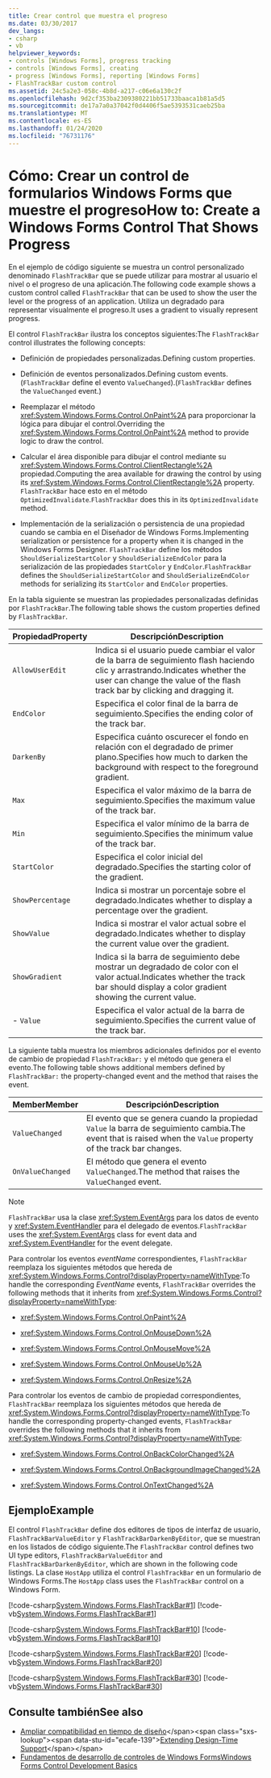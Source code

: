 ```yaml
---
title: Crear control que muestra el progreso
ms.date: 03/30/2017
dev_langs:
- csharp
- vb
helpviewer_keywords:
- controls [Windows Forms], progress tracking
- controls [Windows Forms], creating
- progress [Windows Forms], reporting [Windows Forms]
- FlashTrackBar custom control
ms.assetid: 24c5a2e3-058c-4b8d-a217-c06e6a130c2f
ms.openlocfilehash: 9d2cf353ba2309380221bb51733baaca1b81a5d5
ms.sourcegitcommit: de17a7a0a37042f0d4406f5ae5393531caeb25ba
ms.translationtype: MT
ms.contentlocale: es-ES
ms.lasthandoff: 01/24/2020
ms.locfileid: "76731176"
---
```

# <a name="how-to-create-a-windows-forms-control-that-shows-progress"></a><span data-ttu-id="ecafe-102">Cómo: Crear un control de formularios Windows Forms que muestre el progreso</span><span class="sxs-lookup"><span data-stu-id="ecafe-102">How to: Create a Windows Forms Control That Shows Progress</span></span>
<span data-ttu-id="ecafe-103">En el ejemplo de código siguiente se muestra un control personalizado denominado `FlashTrackBar` que se puede utilizar para mostrar al usuario el nivel o el progreso de una aplicación.</span><span class="sxs-lookup"><span data-stu-id="ecafe-103">The following code example shows a custom control called `FlashTrackBar` that can be used to show the user the level or the progress of an application.</span></span> <span data-ttu-id="ecafe-104">Utiliza un degradado para representar visualmente el progreso.</span><span class="sxs-lookup"><span data-stu-id="ecafe-104">It uses a gradient to visually represent progress.</span></span>  
  
 <span data-ttu-id="ecafe-105">El control `FlashTrackBar` ilustra los conceptos siguientes:</span><span class="sxs-lookup"><span data-stu-id="ecafe-105">The `FlashTrackBar` control illustrates the following concepts:</span></span>  
  
- <span data-ttu-id="ecafe-106">Definición de propiedades personalizadas.</span><span class="sxs-lookup"><span data-stu-id="ecafe-106">Defining custom properties.</span></span>  
  
- <span data-ttu-id="ecafe-107">Definición de eventos personalizados.</span><span class="sxs-lookup"><span data-stu-id="ecafe-107">Defining custom events.</span></span> <span data-ttu-id="ecafe-108">(`FlashTrackBar` define el evento `ValueChanged`).</span><span class="sxs-lookup"><span data-stu-id="ecafe-108">(`FlashTrackBar` defines the `ValueChanged` event.)</span></span>  
  
- <span data-ttu-id="ecafe-109">Reemplazar el método <xref:System.Windows.Forms.Control.OnPaint%2A> para proporcionar la lógica para dibujar el control.</span><span class="sxs-lookup"><span data-stu-id="ecafe-109">Overriding the <xref:System.Windows.Forms.Control.OnPaint%2A> method to provide logic to draw the control.</span></span>  
  
- <span data-ttu-id="ecafe-110">Calcular el área disponible para dibujar el control mediante su <xref:System.Windows.Forms.Control.ClientRectangle%2A> propiedad.</span><span class="sxs-lookup"><span data-stu-id="ecafe-110">Computing the area available for drawing the control by using its <xref:System.Windows.Forms.Control.ClientRectangle%2A> property.</span></span> <span data-ttu-id="ecafe-111">`FlashTrackBar` hace esto en el método `OptimizedInvalidate`.</span><span class="sxs-lookup"><span data-stu-id="ecafe-111">`FlashTrackBar` does this in its `OptimizedInvalidate` method.</span></span>  
  
- <span data-ttu-id="ecafe-112">Implementación de la serialización o persistencia de una propiedad cuando se cambia en el Diseñador de Windows Forms.</span><span class="sxs-lookup"><span data-stu-id="ecafe-112">Implementing serialization or persistence for a property when it is changed in the Windows Forms Designer.</span></span> <span data-ttu-id="ecafe-113">`FlashTrackBar` define los métodos `ShouldSerializeStartColor` y `ShouldSerializeEndColor` para la serialización de las propiedades `StartColor` y `EndColor`.</span><span class="sxs-lookup"><span data-stu-id="ecafe-113">`FlashTrackBar` defines the `ShouldSerializeStartColor` and `ShouldSerializeEndColor` methods for serializing its `StartColor` and `EndColor` properties.</span></span>  
  
 <span data-ttu-id="ecafe-114">En la tabla siguiente se muestran las propiedades personalizadas definidas por `FlashTrackBar`.</span><span class="sxs-lookup"><span data-stu-id="ecafe-114">The following table shows the custom properties defined by `FlashTrackBar`.</span></span>  
  
|<span data-ttu-id="ecafe-115">Propiedad</span><span class="sxs-lookup"><span data-stu-id="ecafe-115">Property</span></span>|<span data-ttu-id="ecafe-116">Descripción</span><span class="sxs-lookup"><span data-stu-id="ecafe-116">Description</span></span>|  
|--------------|-----------------|  
|`AllowUserEdit`|<span data-ttu-id="ecafe-117">Indica si el usuario puede cambiar el valor de la barra de seguimiento flash haciendo clic y arrastrando.</span><span class="sxs-lookup"><span data-stu-id="ecafe-117">Indicates whether the user can change the value of the flash track bar by clicking and dragging it.</span></span>|  
|`EndColor`|<span data-ttu-id="ecafe-118">Especifica el color final de la barra de seguimiento.</span><span class="sxs-lookup"><span data-stu-id="ecafe-118">Specifies the ending color of the track bar.</span></span>|  
|`DarkenBy`|<span data-ttu-id="ecafe-119">Especifica cuánto oscurecer el fondo en relación con el degradado de primer plano.</span><span class="sxs-lookup"><span data-stu-id="ecafe-119">Specifies how much to darken the background with respect to the foreground gradient.</span></span>|  
|`Max`|<span data-ttu-id="ecafe-120">Especifica el valor máximo de la barra de seguimiento.</span><span class="sxs-lookup"><span data-stu-id="ecafe-120">Specifies the maximum value of the track bar.</span></span>|  
|`Min`|<span data-ttu-id="ecafe-121">Especifica el valor mínimo de la barra de seguimiento.</span><span class="sxs-lookup"><span data-stu-id="ecafe-121">Specifies the minimum value of the track bar.</span></span>|  
|`StartColor`|<span data-ttu-id="ecafe-122">Especifica el color inicial del degradado.</span><span class="sxs-lookup"><span data-stu-id="ecafe-122">Specifies the starting color of the gradient.</span></span>|  
|`ShowPercentage`|<span data-ttu-id="ecafe-123">Indica si mostrar un porcentaje sobre el degradado.</span><span class="sxs-lookup"><span data-stu-id="ecafe-123">Indicates whether to display a percentage over the gradient.</span></span>|  
|`ShowValue`|<span data-ttu-id="ecafe-124">Indica si mostrar el valor actual sobre el degradado.</span><span class="sxs-lookup"><span data-stu-id="ecafe-124">Indicates whether to display the current value over the gradient.</span></span>|  
|`ShowGradient`|<span data-ttu-id="ecafe-125">Indica si la barra de seguimiento debe mostrar un degradado de color con el valor actual.</span><span class="sxs-lookup"><span data-stu-id="ecafe-125">Indicates whether the track bar should display a color gradient showing the current value.</span></span>|  
|-   `Value`|<span data-ttu-id="ecafe-126">Especifica el valor actual de la barra de seguimiento.</span><span class="sxs-lookup"><span data-stu-id="ecafe-126">Specifies the current value of the track bar.</span></span>|  
  
 <span data-ttu-id="ecafe-127">La siguiente tabla muestra los miembros adicionales definidos por el evento de cambio de propiedad `FlashTrackBar:` y el método que genera el evento.</span><span class="sxs-lookup"><span data-stu-id="ecafe-127">The following table shows additional members defined by `FlashTrackBar:` the property-changed event and the method that raises the event.</span></span>  
  
|<span data-ttu-id="ecafe-128">Member</span><span class="sxs-lookup"><span data-stu-id="ecafe-128">Member</span></span>|<span data-ttu-id="ecafe-129">Descripción</span><span class="sxs-lookup"><span data-stu-id="ecafe-129">Description</span></span>|  
|------------|-----------------|  
|`ValueChanged`|<span data-ttu-id="ecafe-130">El evento que se genera cuando la propiedad `Value` la barra de seguimiento cambia.</span><span class="sxs-lookup"><span data-stu-id="ecafe-130">The event that is raised when the `Value` property of the track bar changes.</span></span>|  
|`OnValueChanged`|<span data-ttu-id="ecafe-131">El método que genera el evento `ValueChanged`.</span><span class="sxs-lookup"><span data-stu-id="ecafe-131">The method that raises the `ValueChanged` event.</span></span>|  
  
> [!NOTE]
> <span data-ttu-id="ecafe-132">`FlashTrackBar` usa la clase <xref:System.EventArgs> para los datos de evento y <xref:System.EventHandler> para el delegado de eventos.</span><span class="sxs-lookup"><span data-stu-id="ecafe-132">`FlashTrackBar` uses the <xref:System.EventArgs> class for event data and <xref:System.EventHandler> for the event delegate.</span></span>  
  
 <span data-ttu-id="ecafe-133">Para controlar los eventos *eventName* correspondientes, `FlashTrackBar` reemplaza los siguientes métodos que hereda de <xref:System.Windows.Forms.Control?displayProperty=nameWithType>:</span><span class="sxs-lookup"><span data-stu-id="ecafe-133">To handle the corresponding *EventName* events, `FlashTrackBar` overrides the following methods that it inherits from <xref:System.Windows.Forms.Control?displayProperty=nameWithType>:</span></span>  
  
- <xref:System.Windows.Forms.Control.OnPaint%2A>  
  
- <xref:System.Windows.Forms.Control.OnMouseDown%2A>  
  
- <xref:System.Windows.Forms.Control.OnMouseMove%2A>  
  
- <xref:System.Windows.Forms.Control.OnMouseUp%2A>  
  
- <xref:System.Windows.Forms.Control.OnResize%2A>  
  
 <span data-ttu-id="ecafe-134">Para controlar los eventos de cambio de propiedad correspondientes, `FlashTrackBar` reemplaza los siguientes métodos que hereda de <xref:System.Windows.Forms.Control?displayProperty=nameWithType>:</span><span class="sxs-lookup"><span data-stu-id="ecafe-134">To handle the corresponding property-changed events, `FlashTrackBar` overrides the following methods that it inherits from <xref:System.Windows.Forms.Control?displayProperty=nameWithType>:</span></span>  
  
- <xref:System.Windows.Forms.Control.OnBackColorChanged%2A>  
  
- <xref:System.Windows.Forms.Control.OnBackgroundImageChanged%2A>  
  
- <xref:System.Windows.Forms.Control.OnTextChanged%2A>  
  
## <a name="example"></a><span data-ttu-id="ecafe-135">Ejemplo</span><span class="sxs-lookup"><span data-stu-id="ecafe-135">Example</span></span>  
 <span data-ttu-id="ecafe-136">El control `FlashTrackBar` define dos editores de tipos de interfaz de usuario, `FlashTrackBarValueEditor` y `FlashTrackBarDarkenByEditor`, que se muestran en los listados de código siguiente.</span><span class="sxs-lookup"><span data-stu-id="ecafe-136">The `FlashTrackBar` control defines two UI type editors, `FlashTrackBarValueEditor` and `FlashTrackBarDarkenByEditor`, which are shown in the following code listings.</span></span> <span data-ttu-id="ecafe-137">La clase `HostApp` utiliza el control `FlashTrackBar` en un formulario de Windows Forms.</span><span class="sxs-lookup"><span data-stu-id="ecafe-137">The `HostApp` class uses the `FlashTrackBar` control on a Windows Form.</span></span>  
  
 [!code-csharp[System.Windows.Forms.FlashTrackBar#1](~/samples/snippets/csharp/VS_Snippets_Winforms/System.Windows.Forms.FlashTrackBar/CS/FlashTrackBar.cs#1)]
 [!code-vb[System.Windows.Forms.FlashTrackBar#1](~/samples/snippets/visualbasic/VS_Snippets_Winforms/System.Windows.Forms.FlashTrackBar/VB/FlashTrackBar.vb#1)]  
  
 [!code-csharp[System.Windows.Forms.FlashTrackBar#10](~/samples/snippets/csharp/VS_Snippets_Winforms/System.Windows.Forms.FlashTrackBar/CS/FlashTrackBarDarkenByEditor.cs#10)]
 [!code-vb[System.Windows.Forms.FlashTrackBar#10](~/samples/snippets/visualbasic/VS_Snippets_Winforms/System.Windows.Forms.FlashTrackBar/VB/FlashTrackBarDarkenByEditor.vb#10)]  
  
 [!code-csharp[System.Windows.Forms.FlashTrackBar#20](~/samples/snippets/csharp/VS_Snippets_Winforms/System.Windows.Forms.FlashTrackBar/CS/FlashTrackBarValueEditor.cs#20)]
 [!code-vb[System.Windows.Forms.FlashTrackBar#20](~/samples/snippets/visualbasic/VS_Snippets_Winforms/System.Windows.Forms.FlashTrackBar/VB/FlashTrackBarValueEditor.vb#20)]  
  
 [!code-csharp[System.Windows.Forms.FlashTrackBar#30](~/samples/snippets/csharp/VS_Snippets_Winforms/System.Windows.Forms.FlashTrackBar/CS/HostApp.cs#30)]
 [!code-vb[System.Windows.Forms.FlashTrackBar#30](~/samples/snippets/visualbasic/VS_Snippets_Winforms/System.Windows.Forms.FlashTrackBar/VB/HostApp.vb#30)]  
  
## <a name="see-also"></a><span data-ttu-id="ecafe-138">Consulte también</span><span class="sxs-lookup"><span data-stu-id="ecafe-138">See also</span></span>

- <span data-ttu-id="ecafe-139">[Ampliar compatibilidad en tiempo de diseño](https://docs.microsoft.com/previous-versions/visualstudio/visual-studio-2013/37899azc(v=vs.120))</span><span class="sxs-lookup"><span data-stu-id="ecafe-139">[Extending Design-Time Support](https://docs.microsoft.com/previous-versions/visualstudio/visual-studio-2013/37899azc(v=vs.120))</span></span>
- [<span data-ttu-id="ecafe-140">Fundamentos de desarrollo de controles de Windows Forms</span><span class="sxs-lookup"><span data-stu-id="ecafe-140">Windows Forms Control Development Basics</span></span>](windows-forms-control-development-basics.md)
